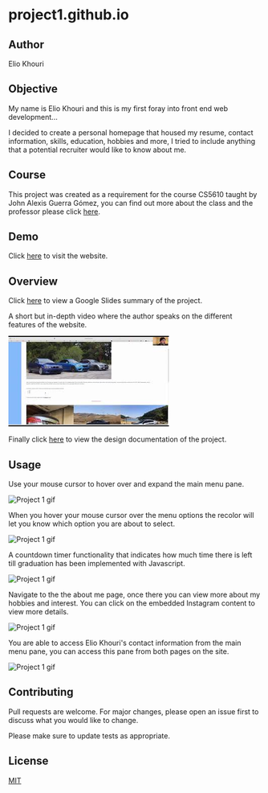 # project1.github.io

## Author

Elio Khouri

## Objective

My name is Elio Khouri and this is my first foray into front end web development...

I decided to create a personal homepage that housed my resume, contact information, skills, education, hobbies and more, I tried to include anything that a potential recruiter would like to know about me.

## Course

This project was created as a requirement for the course CS5610 taught by John Alexis Guerra Gómez, you can find out more about the class and the professor please click [here](https://johnguerra.co).

## Demo

Click [here](https://eliokhouri.github.io/project1.github.io/) to visit the website.

## Overview

Click [here](https://docs.google.com/presentation/d/1naao1IqT9GLeJl7Grk8tIKsRYtliq4B3JarbXkmuDUU/edit#slide=id.p) to view a Google Slides summary of the project.

A short but in-depth video where the author speaks on the different features of the website.

[![Project 1 Overview Video](https://raw.githubusercontent.com/eliokhouri/project1.github.io/main/images/youtube-thumbnail.jpeg)](https://www.youtube.com/watch?v=s7zJm0FRHsQ)

Finally click [here](https://github.com/eliokhouri/project1.github.io/blob/main/project1-design-doc.docx?raw=true) to view the design documentation of the project.

## Usage

Use your mouse cursor to hover over and expand the main menu pane.

![Project 1 gif](https://media.giphy.com/media/RYmP7mQUfz1R1YQTEt/giphy.gif)

When you hover your mouse cursor over the menu options the recolor will let you know which option you are about to select.

![Project 1 gif](https://media.giphy.com/media/RcHtFlizbKDfco3iht/giphy.gif)

A countdown timer functionality that indicates how much time there is left till graduation has been implemented with Javascript.

![Project 1 gif](https://media.giphy.com/media/GnljEt01lNj6nNeqTN/giphy.gif)

Navigate to the the about me page, once there you can view more about my hobbies and interest. You can click on the embedded Instagram content to view more details.

![Project 1 gif](https://media.giphy.com/media/zwKQtuJaJoLkYtdCoX/giphy.gif)

You are able to access Elio Khouri's contact information from the main menu pane, you can access this pane from both pages on the site.

![Project 1 gif](https://media.giphy.com/media/uk5BR4hgvd7Ik82Ln8/giphy.gif)

## Contributing

Pull requests are welcome. For major changes, please open an issue first to discuss what you would like to change.

Please make sure to update tests as appropriate.

## License

[MIT](https://choosealicense.com/licenses/mit/)
